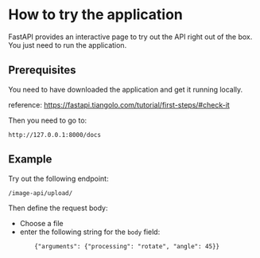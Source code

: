 # How to try the application

FastAPI provides an interactive page to try out the API right out of the box. You just need to run the application.

## Prerequisites
You need to have downloaded the application and get it running locally.

reference: https://fastapi.tiangolo.com/tutorial/first-steps/#check-it

Then you need to go to:
```
http://127.0.0.1:8000/docs
```

## Example
Try out the following endpoint:
```
/image-api/upload/
```

Then define the request body:
- Choose a file
- enter the following string for the `body` field:
    ```
        {"arguments": {"processing": "rotate", "angle": 45}}
    ```
    
